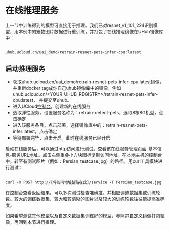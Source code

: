 
# 在线推理服务
上一节中训练得到的模型可直接用于推理。我们已对resnet\_v1\_101\_224识别模型，用本例中的宠物图片数据进行重训练，并打包了在线推理镜像在UHub镜像库中：

<code>
uhub.ucloud.cn/uai_demo/retrain-resnet-pets-infer-cpu:latest
</code>

## 启动推理服务

  - 获取uhub.ucloud.cn/uai\_demo/retrain-resnet-pets-infer-cpu:latest镜像，并重新docker tag成你自己uhub镜像库中的镜像，例如uhub.ucloud.cn/<YOUR\_UHUB\_REGISTRY>/retrain-resnet-pets-infer-cpu:latest， 并提交至uhub。
  - 进入UCloud[控制台](uai-inference/use/new/console)，创建新的在线服务
  - 选取弹性服务，设置服务名称为：retrain-detect-pets，选取8核8G机型，点击确定
  - 进入该服务条目，点击部署，选择镜像库中的：retrain-resnet-pets-infer:latest，点击确定
  - 等待部署完毕，点击开启。此时在线服务已经开启

启动在线服务后，可以通过http访问进行测试。查看该在线服务管理页面-基本信息-服务URL地址。点击右侧重叠小方块图标复制访问地址。在本地主机的控制台中，转至有测试图片（例如：Persian_testcase.jpg）的路径。用curl工具模块进行测试：

<code>
curl -X POST http://[将访问地址黏贴在此]/service -T Persian_testcase.jpg
</code>

在控制台查看返回结果。可以多次测试检查准确度，并相应调整数据集或训练轮数。较大的训练数据集、较大和较清晰的图片以及较大的训练轮数往往能提高准确度。

如果希望测试其他模型以及自定义数据集训练好的模型，参照[包自定义镜像](uai-train/cases/retrain/pack)打包镜像，再回到本节进行推理。

